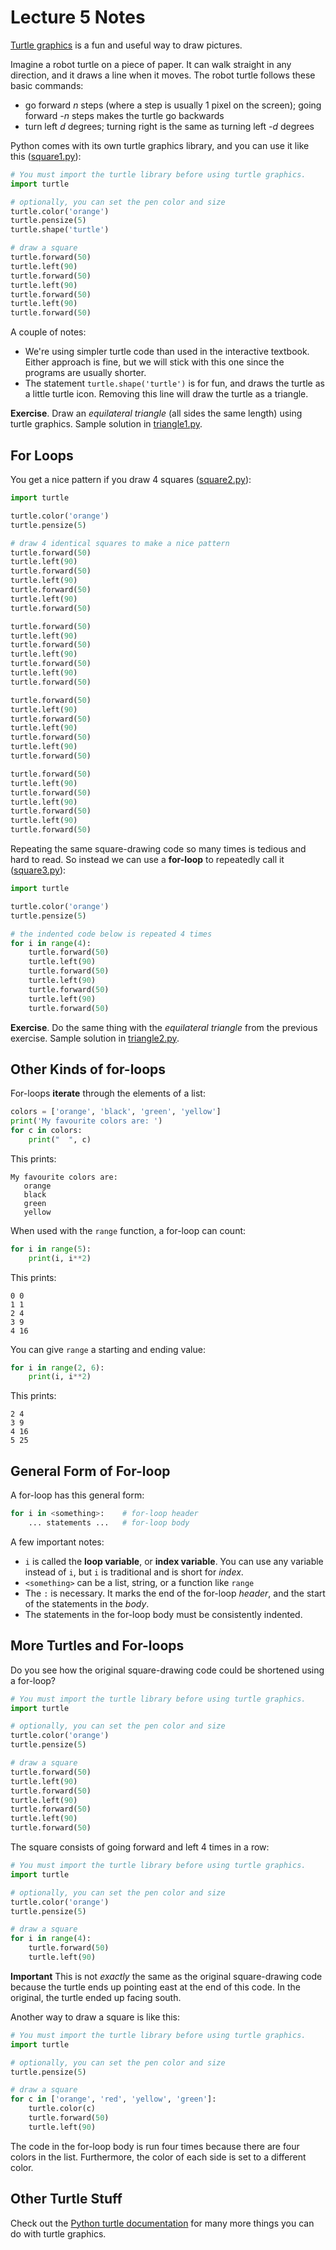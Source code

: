 # Lecture 5 Notes

[Turtle graphics](https://en.wikipedia.org/wiki/Turtle_graphics) is a fun and
useful way to draw pictures.

Imagine a robot turtle on a piece of paper. It can walk straight in any
direction, and it draws a line when it moves. The robot turtle follows these
basic commands:

- go forward *n* steps (where a step is usually 1 pixel on the screen); going
  forward *-n* steps makes the turtle go backwards
- turn left *d* degrees; turning right is the same as turning left *-d*
  degrees

Python comes with its own turtle graphics library, and you can use it like
this ([square1.py](square1.py)):

```python
# You must import the turtle library before using turtle graphics.
import turtle

# optionally, you can set the pen color and size
turtle.color('orange')
turtle.pensize(5)
turtle.shape('turtle')

# draw a square
turtle.forward(50)
turtle.left(90)
turtle.forward(50)
turtle.left(90)
turtle.forward(50)
turtle.left(90)
turtle.forward(50)
```

A couple of notes:

- We're using simpler turtle code than used in the interactive textbook.
  Either approach is fine, but we will stick with this one since the programs
  are usually shorter.
- The statement `turtle.shape('turtle')` is for fun, and draws the turtle as a
  little turtle icon. Removing this line will draw the turtle as a triangle.

**Exercise**. Draw an *equilateral triangle* (all sides the same length) using
turtle graphics. Sample solution in [triangle1.py](triangle1.py).


## For Loops

You get a nice pattern if you draw 4 squares ([square2.py](square2.py)):

```python
import turtle

turtle.color('orange')
turtle.pensize(5)

# draw 4 identical squares to make a nice pattern
turtle.forward(50)
turtle.left(90)
turtle.forward(50)
turtle.left(90)
turtle.forward(50)
turtle.left(90)
turtle.forward(50)

turtle.forward(50)
turtle.left(90)
turtle.forward(50)
turtle.left(90)
turtle.forward(50)
turtle.left(90)
turtle.forward(50)

turtle.forward(50)
turtle.left(90)
turtle.forward(50)
turtle.left(90)
turtle.forward(50)
turtle.left(90)
turtle.forward(50)

turtle.forward(50)
turtle.left(90)
turtle.forward(50)
turtle.left(90)
turtle.forward(50)
turtle.left(90)
turtle.forward(50)
```

Repeating the same square-drawing code so many times is tedious and hard to
read. So instead we can use a **for-loop** to repeatedly call it
([square3.py](square3.py)):

```python
import turtle

turtle.color('orange')
turtle.pensize(5)

# the indented code below is repeated 4 times
for i in range(4):
    turtle.forward(50)
    turtle.left(90)
    turtle.forward(50)
    turtle.left(90)
    turtle.forward(50)
    turtle.left(90)
    turtle.forward(50)
```

**Exercise**. Do the same thing with the *equilateral triangle* from the
previous exercise. Sample solution in [triangle2.py](triangle2.py).


## Other Kinds of for-loops

For-loops **iterate** through the elements of a list:

```python
colors = ['orange', 'black', 'green', 'yellow']
print('My favourite colors are: ')
for c in colors:
    print("  ", c)
```

This prints:

```
My favourite colors are: 
   orange
   black
   green
   yellow
```

When used with the `range` function, a for-loop can count:

```python
for i in range(5):
    print(i, i**2)
```

This prints:

```
0 0
1 1
2 4
3 9
4 16
```

You can give `range` a starting and ending value:

```python
for i in range(2, 6):
    print(i, i**2)
```

This prints:

```
2 4
3 9
4 16
5 25
```

## General Form of For-loop

A for-loop has this general form:

```python
for i in <something>:    # for-loop header
    ... statements ...   # for-loop body
```

A few important notes:

- `i` is called the **loop variable**, or **index variable**. You can use any
  variable instead of `i`, but `i` is traditional and is short for *index*.
- `<something>` can be a list, string, or a function like `range`
- The `:` is necessary. It marks the end of the for-loop *header*, and the start
  of the statements in the *body*.
- The statements in the for-loop body must be consistently indented.


## More Turtles and For-loops

Do you see how the original square-drawing code could be shortened using a
for-loop?

```python
# You must import the turtle library before using turtle graphics.
import turtle

# optionally, you can set the pen color and size
turtle.color('orange')
turtle.pensize(5)

# draw a square
turtle.forward(50)
turtle.left(90)
turtle.forward(50)
turtle.left(90)
turtle.forward(50)
turtle.left(90)
turtle.forward(50)
```

The square consists of going forward and left 4 times in a row:

```python
# You must import the turtle library before using turtle graphics.
import turtle

# optionally, you can set the pen color and size
turtle.color('orange')
turtle.pensize(5)

# draw a square
for i in range(4):
    turtle.forward(50)
    turtle.left(90)
```

**Important** This is not *exactly* the same as the original square-drawing
code because the turtle ends up pointing east at the end of this code. In the
original, the turtle ended up facing south.

Another way to draw a square is like this:

```python
# You must import the turtle library before using turtle graphics.
import turtle

# optionally, you can set the pen color and size
turtle.pensize(5)

# draw a square
for c in ['orange', 'red', 'yellow', 'green']:
    turtle.color(c)
    turtle.forward(50)
    turtle.left(90)
```

The code in the for-loop body is run four times because there are four colors
in the list. Furthermore, the color of each side is set to a different color.


## Other Turtle Stuff

Check out the [Python turtle
documentation](https://docs.python.org/3/library/turtle.html) for many more
things you can do with turtle graphics.
